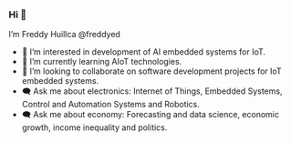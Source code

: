 ### Hi 👋


I’m Freddy Huillca @freddyed

- 👀 I’m interested in development of AI embedded systems for IoT.
- 🌱 I’m currently learning AIoT technologies.
- 💞️ I’m looking to collaborate on software development projects for IoT embedded systems.
- 🗨️ Ask me about electronics: Internet of Things, Embedded Systems, Control and Automation Systems and Robotics. 
- 🗨️ Ask me about economy: Forecasting and data science, economic growth, income inequality and politics.

<!---
freddyed/freddyed is a ✨ special ✨ repository because its `README.md` (this file) appears on your GitHub profile.
You can click the Preview link to take a look at your changes.
--->
